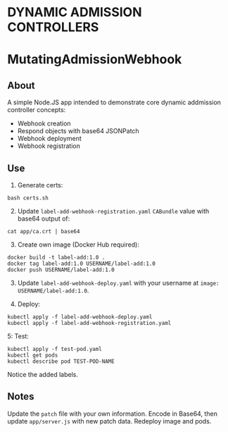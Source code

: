 # DYNAMIC ADMISSION CONTROLLERS
# MutatingAdmissionWebhook

## About

A simple Node.JS app intended to demonstrate core dynamic addmission controller concepts:
- Webhook creation
- Respond objects with base64 JSONPatch
- Webhook deployment
- Webhook registration

## Use

1. Generate certs:

```
bash certs.sh
```

2. Update `label-add-webhook-registration.yaml` `CABundle` value with base64 output of:

```
cat app/ca.crt | base64
```

3. Create own image (Docker Hub required):

```
docker build -t label-add:1.0 .
docker tag label-add:1.0 USERNAME/label-add:1.0
docker push USERNAME/label-add:1.0
```

3. Update `label-add-webhook-deploy.yaml` with your username at `image: USERNAME/label-add:1.0`.

4. Deploy:

```
kubectl apply -f label-add-webhook-deploy.yaml
kubectl apply -f label-add-webhook-registration.yaml
```

5: Test:

```
kubectl apply -f test-pod.yaml
kubectl get pods
kubectl describe pod TEST-POD-NAME
```

Notice the added labels.

## Notes

Update the `patch` file with your own information. Encode in Base64, then update `app/server.js` with new patch data. Redeploy image and pods.
